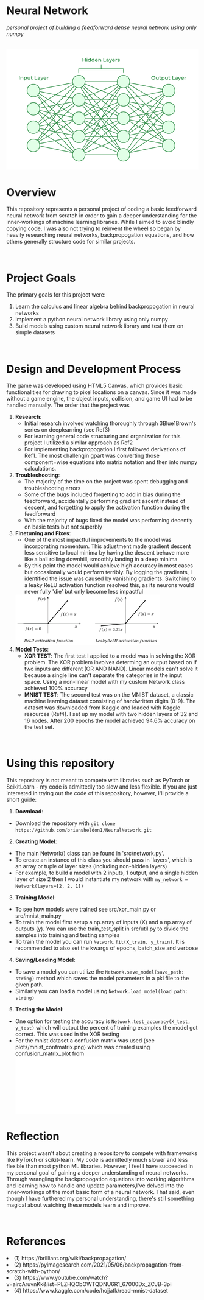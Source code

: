 # Neural Network
*personal project of building a feedforward dense neural network using only numpy*


<br>

<img src="images/nn-img.png">


# Overview

<p>
This repository represents a personal project of coding a basic feedforward neural network from scratch in order to gain a deeper understanding for the inner-workings of machine learning libraries. While I aimed to avoid blindly copying code, I was also not trying to reinvent the wheel so began by heavily researching neural networks, backpropogation equations, and how others generally structure code for similar projects. 
</p>

<br>

# Project Goals

The primary goals for this project were:  
1. Learn the calculus and linear algebra behind backpropogation in neural networks  
2. Implement a python neural network library using only numpy
3. Build models using custom neural network library and test them on simple datasets

<br>

# Design and Development Process
The game was developed using HTML5 Canvas, which provides basic functionalities for drawing to pixel locations on a canvas. Since it was made without a game engine, the object inputs, collision, and game UI had to be handled manually. The order that the project was   
1. **Research**:  
   - Initial research involved watching thoroughly through 3Blue1Brown's series on deeplearning (see Ref3)
   - For learning general code structuring and organization for this project I utilized a similar approach as Ref2
   - For implementing backpropogation I first followed derivations of Ref1. The most challengin gpart was converting those component=wise equations into matrix notation and then into numpy calculations. 
2. **Troubleshooting**:  
   - The majority of the time on the project was spent debugging and troubleshooting errors
   - Some of the bugs included forgetting to add in bias during the feedforward, accidentally performing gradient ascent instead of descent, and forgetting to apply the activation function during the feedforward
   - With the majority of bugs fixed the model was performing decently on basic tests but not superbly
3. **Finetuning and Fixes**:  
   - One of the most impactful improvements to the model was incorporating momentum. This adjustment made gradient descent less sensitive to local minima by having the descent behave more like a ball rolling downhill, smoothly landing in a deep minima
   - By this point the model would achieve high accuracy in most cases but occasionally would perform terribly. By logging the gradients, I identified the issue was caused by vanishing gradients. Switching to a leaky ReLU activation function resolved this, as its neurons would never fully 'die' but only become less impactful
    <img src="images/relu.png">
4. **Model Tests**:  
   - **XOR TEST**: The first test I applied to a model was in solving the XOR problem. The XOR problem involves determing an output based on if two inputs are different (OR AND NAND). Linear models can't solve it because a single line can't separate the categories in the input space. Using a non-linear model with my custom Network class achieved 100% accuracy
   - **MNIST TEST**: The second test was on the MNIST dataset, a classic machine learning dataset consisting of handwritten digits (0-9). The dataset was downloaded from Kaggle and loaded with Kaggle resources (Ref4). I set up my model with two hidden layers of 32 and 16 nodes. After 200 epochs the model achieved 94.6% accuracy on the test set. 

<br>

# Using this repository
This repository is not meant to compete with libraries such as PyTorch or ScikitLearn - my code is admittedly too slow and less flexible. If you are just interested in trying out the code of this repository, however, I'll provide a short guide: 
1. **Download**: 
- Download the repository with ```git clone https://github.com/briansheldon1/NeuralNetwork.git```
2. **Creating Model**: 
- The main Network() class can be found in 'src/network.py'. 
- To create an instance of this class you should pass in 'layers', which is an array or tuple of layer sizes (including non-hidden layers)
- For example, to build a model with 2 inputs, 1 output, and a single hidden layer of size 2 then I would instantiate my network with ```my_network = Network(layers=[2, 2, 1])```
3. **Training Model**:
- To see how models were trained see src/xor_main.py or src/mnist_main.py
- To train the model first setup a np.array of inputs (X) and a np.array of outputs (y). You can use the train_test_split in src/util.py to divide the samples into training and testing samples
- To train the model you can run ```Network.fit(X_train, y_train)```. It is recommended to also set the kwargs of epochs, batch_size and verbose
4. **Saving/Loading Model**:
- To save a model you can utilize the ```Network.save_model(save_path: string)``` method which saves the model parameters in a pkl file to the given path.
- Similarly you can load a model using ```Network.load_model(load_path: string)```
5. **Testing the Model**:
- One option for testing the accuracy is ```Network.test_accuracy(X_test, y_test)``` which will output the percent of training examples the model got correct. This was used in the XOR testing
- For the mnist dataset a confusion matrix was used (see plots/mnist_confmatrix.png) which was created using confusion_matrix_plot from ![src/util.py](src/util.py)


# Reflection
This project wasn't about creating a repository to compete with frameworks like PyTorch or scikit-learn. My code is admittedly much slower and less flexible than most python ML libraries. However, I feel I have succeeded in my personal goal of gaining a deeper understanding of neural networks. Through wrangling the backpropogation equations into working algorithms and learning how to handle and update parameters,I've delved into the inner-workings of the most basic form of a neural network. That said, even though I have furthered my personal understanding, there's still something magical about watching these models learn and improve. 


<br>

# References

<li>(1) https://brilliant.org/wiki/backpropagation/</li>
<li>(2) https://pyimagesearch.com/2021/05/06/backpropagation-from-scratch-with-python/</li>
<li>(3) https://www.youtube.com/watch?v=aircAruvnKk&list=PLZHQObOWTQDNU6R1_67000Dx_ZCJB-3pi</li>
<li>(4) https://www.kaggle.com/code/hojjatk/read-mnist-dataset</li>